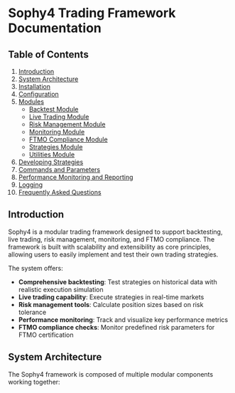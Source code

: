 # Sophy4 Trading Framework Documentation

## Table of Contents

1. [Introduction](#introduction)
2. [System Architecture](#system-architecture)
3. [Installation](#installation)
4. [Configuration](#configuration)
5. [Modules](#modules)
    - [Backtest Module](#backtest-module)
    - [Live Trading Module](#live-trading-module)
    - [Risk Management Module](#risk-management-module)
    - [Monitoring Module](#monitoring-module)
    - [FTMO Compliance Module](#ftmo-compliance-module)
    - [Strategies Module](#strategies-module)
    - [Utilities Module](#utilities-module)
6. [Developing Strategies](#developing-strategies)
7. [Commands and Parameters](#commands-and-parameters)
8. [Performance Monitoring and Reporting](#performance-monitoring-and-reporting)
9. [Logging](#logging)
10. [Frequently Asked Questions](#frequently-asked-questions)

## Introduction

Sophy4 is a modular trading framework designed to support backtesting, live trading, risk management, monitoring, and FTMO compliance. The framework is built with scalability and extensibility as core principles, allowing users to easily implement and test their own trading strategies.

The system offers:

- **Comprehensive backtesting**: Test strategies on historical data with realistic execution simulation
- **Live trading capability**: Execute strategies in real-time markets
- **Risk management tools**: Calculate position sizes based on risk tolerance
- **Performance monitoring**: Track and visualize key performance metrics
- **FTMO compliance checks**: Monitor predefined risk parameters for FTMO certification

## System Architecture

The Sophy4 framework is composed of multiple modular components working together: